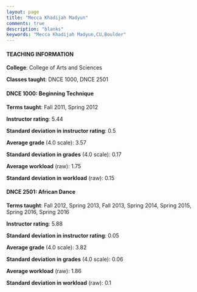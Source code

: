 ```yaml
---
layout: page
title: "Mecca Khadijah Madyun" 
comments: true
description: "blanks"
keywords: "Mecca Khadijah Madyun,CU,Boulder"
---
```

<head>
<script src="https://ajax.googleapis.com/ajax/libs/jquery/2.1.3/jquery.min.js"></script>
<script src="https://dl.dropboxusercontent.com/s/pc42nxpaw1ea4o9/highcharts.js?dl=0"></script>
<!-- <script src="../assets/js/highcharts.js"></script> -->
<style type="text/css">@font-face {
	font-family: "Bebas Neue";
	src: url(https://www.filehosting.org/file/details/544349/BebasNeue Regular.otf) format("opentype");
	}
	h1.Bebas { 
		font-family: "Bebas Neue", Verdana, Tahoma;
	}
</style>
</head>
	   
#### TEACHING INFORMATION

**College**: College of Arts and Sciences

**Classes taught**: DNCE 1000, DNCE 2501

#### DNCE 1000: Beginning Technique

**Terms taught**: Fall 2011, Spring 2012

**Instructor rating**: 5.44

**Standard deviation in instructor rating**: 0.5

**Average grade** (4.0 scale): 3.57

**Standard deviation in grades** (4.0 scale): 0.17

**Average workload** (raw): 1.75

**Standard deviation in workload** (raw): 0.15

#### DNCE 2501: African Dance

**Terms taught**: Fall 2012, Spring 2013, Fall 2013, Spring 2014, Spring 2015, Spring 2016, Spring 2016

**Instructor rating**: 5.88

**Standard deviation in instructor rating**: 0.05

**Average grade** (4.0 scale): 3.82

**Standard deviation in grades** (4.0 scale): 0.06

**Average workload** (raw): 1.86

**Standard deviation in workload** (raw): 0.1

